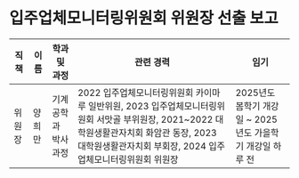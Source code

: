 입주업체모니터링위원회 위원장 선출 보고
===

| 직책 | 이름 | 학과 및 과정 | 관련 경력 | 임기 |
|---|---|---|---|---|
| 위원장 | 양희만 |기계공학과 박사과정 | 2022 입주업체모니터링위원회 카이마루 일반위원, 2023 입주업체모니터링위원회 서맛골 부위원장, 2021~2022 대학원생활관자치회 화암관 동장, 2023 대학원생활관자치회 부회장, 2024 입주업체모니터링위원회 위원장 | 2025년도 봄학기 개강일 ~ 2025년도 가을학기 개강일 하루 전 | 
